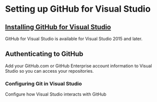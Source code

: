 # Setting up GitHub for Visual Studio

## [Installing GitHub for Visual Studio](installing-github-for-visual-stuidio)

GitHub for Visual Studio is available for Visual Studio 2015 and later.

## Authenticating to GitHub

Add your GitHub.com or GitHub Enterprise account information to Visual Studio so you can access your repositories.

### Configuring Git in Visual Studio

Configure how Visual Studio interacts with GitHub